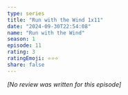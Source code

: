 ```yaml
---
type: series
title: "Run with the Wind 1x11"
date: "2024-09-30T22:54:08"
name: "Run with the Wind"
season: 1
episode: 11
rating: 3
ratingEmoji: ⭐️⭐️⭐️
share: false
---
```


*[No review was written for this episode]*
